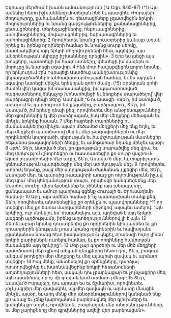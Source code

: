 
Եզրասը մերժում է խառն ամուսնությունը
( Ա Եզր. 8.65-87)
(^1) Այս ամենից հետո իշխանները մոտեցան ինձ եւ ասացին. «Իսրայելի ժողովուրդը, քահանաներն ու ղեւտացիները
չզատվեցին երկրի ժողովուրդներից ու նրանց գարշություններից՝ քանանացիներից, քետացիներից, փերեզացիներից,
հեբուսացիներից, ամովնացիներից, մովաբացիներից, եգիպտացիներից եւ ամորհացիներից։ 2 Որովհետեւ նրանց
դուստրերից կանայք առան իրենց եւ իրենց որդիների համար եւ նրանց սուրբ սերմը, խառնակվելով այդ երկրի
ժողովուրդների հետ, պղծվեց. այս անօրենության սկիզբը իշխանները դրեցին»։ 3 Երբ ես լսեցի այս խոսքերը, պատռեցի
իմ հագուստները, փետեցի իմ մազերն ու մորուքը եւ նստեցի սգավոր։ 4 Ինձ մոտ հավաքվեցին բոլոր նրանք, որ
երկյուղում էին Իսրայելի Աստծուց պանդխտությունից վերադարձածների անհավատարմության համար, եւ ես այդպես
սգավոր նստեցի մինչեւ երեկոյան զոհի ժամը։
(^5) Երեկոյան զոհի ժամին վեր կացա իմ տառապանքից, իմ պատառոտված հագուստներով ծնկաչոք խոնարհվեցի եւ
ձեռքերս տարածելով՝ վեր բարձրացրի դեպի Տերը՝ Աստված,^6 ու ասացի. «Տե՛ր, իմ Աստվա՛ծ, ամաչում եւ զարհուրում
եմ քեզանից, բարձրացրո՛ւ, Տե՛ր, իմ Աստվա՛ծ, իմ երեսը դեպի քեզ, որովհետեւ մեր անօրենությունները մեր գլուխներից
էլ վեր բարձրացան, իսկ մեր մեղքերը մեծացան եւ մինչեւ երկինք հասան։ 7 Մեր հայրերի տարիներից ու ժամանակներից
մինչեւ այսօր մեծամեծ մեղքերի մեջ ենք եղել, եւ մեր մեղքերի պատճառով մեզ եւ մեր թագավորներին ու մեր որդիներին
կոտորածի, գերության եւ հափշտակության մատնեցիր հեթանոս թագավորների ձեռքը, եւ ամոթահար եղանք մինչեւ
այսօր։ 8 Այժմ, Տե՛ր, Աստվա՛ծ մեր, քո գթությունը տարածվեց մեզ վրա, եւ մեզ փրկություն շնորհեցիր ու հաստատեցիր
քո սուրբ վայրում։ Այսօր լուսավորեցիր մեր աչքը, Տե՛ր, Աստվա՛ծ մեր, եւ փոքրիշատե կենդանություն պարգեւեցիր մեզ
մեր ստրկության մեջ։ 9 Որովհետեւ ստրուկ եղանք, բայց մեր ստրկության ժամանակ չլքեցիր մեզ, Տե՛ր, Աստված մեր, եւ
պարսից թագավորի առաջ քո ողորմությունն իջավ մեզ վրա՝ մեզ կենդանություն տալու, որպեսզի կանգնեցնենք մեր
Աստծու տունը, վերականգնենք եւ շինենք այս անապատը, ցանկապատ եւ ամուր պարիսպ գցենք Հուդայի եւ
Երուսաղեմի համար։ 10 Արդ, այս ամենի համար ի՞նչ պատասխան տանք քեզ, Տե՛ր, որովհետեւ անտեսեցինք քո օրենքն
ու պատվիրանները,^11 որ տվեցիր մեզ քո ծառա մարգարեների միջոցով՝ այսպես ասելով. “Այն երկիրը, ուր մտնելու ես՝
ժառանգելու այն, պղծված է այդ երկրի ազգերի պղծությամբ, իրենց աղտեղություններով լի է այն։ 12 Հետեւաբար նրանց
դուստրերից քո որդիներին կին չառնես եւ քո դուստրերին կնության չտաս նրանց որդիներին եւ հավիտյանս չցանկանաս
նրանց հետ խաղաղություն կնքել, որպեսզի հզոր լինես՝ երկրի բարիքներն ուտելու համար, եւ քո որդիները հավիտյան
ժառանգեն այդ երկիրը”։ 13 Մեր չար գործերի ու մեր մեծ մեղքերի պատճառով մեր գլխով անցած դեպքերից հետո դու,
Տե՛ր, բազում անգամ թողեցիր մեր մեղքերը եւ մեզ այսպիսի զավակ եւ արմատ տվեցիր։ 14 Իսկ մենք, անտեսելով քո
օրենքները, դարձյալ խոտորվեցինք եւ խառնակվեցինք երկրի հեթանոսների աղտեղությունների հետ, սակայն դու
չբարկացար եւ չոչնչացրիր մեզ այն աստիճան, որ ոչ մի զավակ կամ արմատ չմնար։ 15 Տե՛ր, Աստվա՛ծ Իսրայելի, դու
արդար ես եւ ճշմարիտ, որովհետեւ չոչնչացրիր մեր զավակին, այլ մեր զավակն ու արմատը մնացին մինչեւ այսօր, եւ արդ
մենք մեր անօրենություններով կանգնած ենք քո առաջ եւ չենք կարողանում բարձրացնել մեր գլուխները եւ կանգնել քո
առջեւ, որովհետեւ բազմացան մեր անօրենությունները, եւ մեր չարիքները մեր գլուխներից ավելի վեր բարձրացան»։
